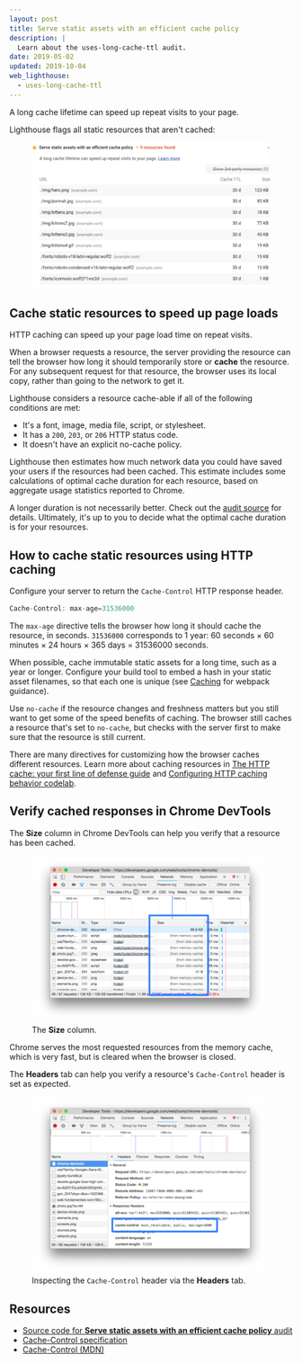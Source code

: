 ```yaml
---
layout: post
title: Serve static assets with an efficient cache policy
description: |
  Learn about the uses-long-cache-ttl audit.
date: 2019-05-02
updated: 2019-10-04
web_lighthouse:
  - uses-long-cache-ttl
---
```


A long cache lifetime can speed up repeat visits to your page.

Lighthouse flags all static resources that aren't cached:

<figure class="w-figure">
  <img class="w-screenshot" src="uses-long-cache-ttl.png" alt="A screenshot of the Lighthouse Serve static assets with an efficient cache policy audit">
</figure>

## Cache static resources to speed up page loads

HTTP caching can speed up your page load time on repeat visits.

When a browser requests a resource, the server providing the resource can tell the browser
how long it should temporarily store or **cache** the resource. For any subsequent request for that
resource, the browser uses its local copy, rather than going to the network to get it.

Lighthouse considers a resource cache-able if all of the following conditions are met:

- It's a font, image, media file, script, or stylesheet.
- It has a `200`, `203`, or `206` HTTP status code.
- It doesn't have an explicit no-cache policy.

Lighthouse then estimates how much network data you could have saved your users
if the resources had been cached. This estimate includes some calculations of
optimal cache duration for each resource, based on aggregate usage statistics reported
to Chrome.

A longer duration is not necessarily better.
Check out the [audit source](https://github.com/GoogleChrome/lighthouse/blob/master/lighthouse-core/audits/byte-efficiency/uses-long-cache-ttl.js) for details.
Ultimately,
it's up to you to decide what the optimal cache duration is for your resources.

## How to cache static resources using HTTP caching

Configure your server to return the `Cache-Control` HTTP response header.

```js
Cache-Control: max-age=31536000
```

The `max-age` directive tells the browser how long it should cache the resource, in seconds.
`31536000` corresponds to 1 year: 60 seconds × 60 minutes × 24 hours × 365 days = 31536000 seconds.

When possible, cache immutable static assets for a long time,
such as a year or longer.
Configure your build tool to embed a hash in your static asset filenames,
so that each one is unique (see
[Caching](https://webpack.js.org/guides/caching/) for webpack guidance).

Use `no-cache` if the resource changes and freshness matters
but you still want to get some of the speed benefits of caching.
The browser still caches a resource that's set to `no-cache`,
but checks with the server first to make sure that the resource is still current.

There are many directives for customizing how the browser caches different resources.
Learn more about caching resources in
[The HTTP cache: your first line of defense guide](/http-cache)
and [Configuring HTTP caching behavior codelab](/codelab-http-cache).

## Verify cached responses in Chrome DevTools

The **Size** column in Chrome DevTools can help you verify that a resource has been cached.

<figure class="w-figure">
  <img class="w-screenshot w-screenshot--filled" src="size.png" alt="The Size column.">
  <figcaption class="w-figcaption">
    The <b>Size</b> column.
  </figcaption>
</figure>

Chrome serves the most requested resources from the memory cache, which is very fast,
but is cleared when the browser is closed.

The **Headers** tab can help you verify a resource's `Cache-Control` header is set
as expected.

<figure class="w-figure">
  <img class="w-screenshot w-screenshot--filled" src="cache-control-header.png" alt="Inspecting the Cache-Control header via the Headers tab">
  <figcaption class="w-figcaption">
    Inspecting the <code>Cache-Control</code> header via the <b>Headers</b> tab.
  </figcaption>
</figure>

## Resources

- [Source code for **Serve static assets with an efficient cache policy** audit](https://github.com/GoogleChrome/lighthouse/blob/master/lighthouse-core/audits/byte-efficiency/uses-long-cache-ttl.js)
- [Cache-Control specification](https://www.w3.org/Protocols/rfc2616/rfc2616-sec14.html#sec14.9)
- [Cache-Control (MDN)](https://developer.mozilla.org/en-US/docs/Web/HTTP/Headers/Cache-Control)
